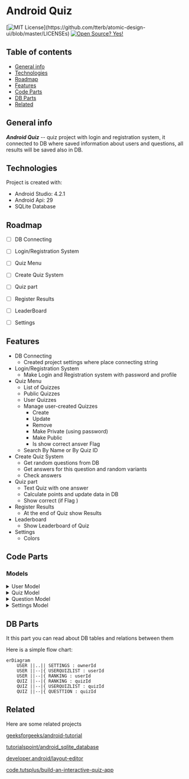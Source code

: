 # Android Quiz

[![MIT License](https://img.shields.io/apm/l/atomic-design-ui.svg?)](https://github.com/tterb/atomic-design-ui/blob/master/LICENSEs)
[![Open Source? Yes!](https://badgen.net/badge/Open%20Source%20%3F/Yes%21/blue?icon=github)](https://github.com/Naereen/badges/)
 
## Table of contents
* [General info](#general-info)
* [Technologies](#technologies)
* [Roadmap](#roadmap)
* [Features](#features)
* [Code Parts](#code-parts)
* [DB Parts](#db-parts)
* [Related](#related)
## General info
**_Android Quiz_**  -- quiz project with login and registration system, it connected to DB where saved information about users and questions, all results will be saved also in DB.
 
 
  
## Technologies
Project is created with:
* Android Studio: 4.2.1
* Android Api: 29
* SQLite Database
  
## Roadmap

* [ ] DB Connecting
* [ ] Login/Registration System
* [ ] Quiz Menu
* [ ] Create Quiz System 
* [ ] Quiz part
* [ ] Register Results
* [ ] LeaderBoard
* [ ] Settings 


## Features


* DB Connecting   
    * Created project settings where place connecting string
* Login/Registration System
    * Make Login and Registration system with password and profile 
* Quiz Menu
    * List of Quizzes
    * Public Quizzes
    * User Quizzes
    * Manage user-created Quizzes
        * Create
        * Update
        * Remove
        * Make Private (using password)
        * Make Public
        * Is show correct ansver Flag 
    * Search By Name or By Quiz ID
* Create Quiz System 
    * Get random questions from DB 
    * Get answers for this question and random variants 
    * Check answers 
* Quiz part
    * Text Quiz with one answer
    * Calculate points and update data in DB
    * Show correct (if Flag )
* Register Results
    * At the end of Quiz show Results
* Leaderboard
    * Show Leaderboard of Quiz
* Settings 
    * Colors
## Code Parts

### Models

<details><summary>User Model</summary>
<p> 

  ```
  public class User {
      public int id;
      public String name;
      public String password;  
      private UserSetting settings;
      public void setSetting(int settingId){}
      public UserSetting getSetting(){return settings;}
  }
  ```
</p>
</details>

<details><summary>Quiz Model</summary>
<p>  
  
  ```
  public class Quiz {
      public int id;
      public int ownerId;
      public String name;
      public String password;
      public bool isPasswordRequered;
      public bool isPublic;  
      public int maxQuestions; 
      public bool showCorrect; 
      private List<Question> questionsDone;
      private List<Question> questions;
      public void initQuestions(){}
      public Question GetQuestion(){} 
  }
  ```
  
</p>
</details>
  
<details><summary>Question Model</summary>
<p>  
  
  ```
  public class Question {
      public int id; 
      public String description;
      public String answer; 
      public List<String> variants;   
      public bool isCorrect; 
  }
  ```
  
</p>
</details>
<details><summary>Settings Model</summary>
<p>   
  
  ```
  public class Settings {
      public int id; 
      public int ownerId; 
      //different settings
      public void Init(){} 
      public void Save(){}
      public void Read(){}
  }
  ```
  
</p>
</details>

## DB Parts

It this part you can read about DB tables and relations between them
  
Here is a simple flow chart:

```mermaid
erDiagram
    USER ||..|| SETTINGS : ownerId
    USER ||--|{ USERQUIZLIST : userId
    USER ||--|{ RANKING : userId
    QUIZ ||--|{ RANKING : quizId
    QUIZ ||--|{ USERQUIZLIST : quizId
    QUIZ ||--|{ QUESTTION : quizId 
``` 

## Related

Here are some related projects

[geeksforgeeks/android-tutorial](https://www.geeksforgeeks.org/android-tutorial/)

[tutorialspoint/android_sqlite_database](https://www.tutorialspoint.com/android/android_sqlite_database.htm)

[developer.android/layout-editor](https://developer.android.com/studio/write/layout-editor)

[code.tutsplus/build-an-interactive-quiz-app](https://code.tutsplus.com/tutorials/android-ui-workshop-build-an-interactive-quiz-app--mobile-14208)

